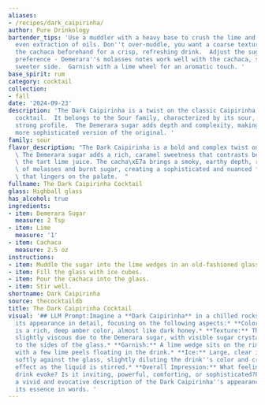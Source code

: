 ```yaml
---
aliases:
- /recipes/dark_caipirinha/
author: Pure Drinkology
bartender_tips: 'Use a muddler with a heavy base to crush the lime and sugar, ensuring
  even extraction of oils. Don''t over-muddle, you want a coarse texture, not a paste.  Chill
  the cachaca beforehand for a crisp, refreshing drink.  Adjust the sugar to your
  preference - Demerara''s molasses notes work well with the cachaca, so err on the
  sweeter side.  Garnish with a lime wheel for an aromatic touch. '
base_spirit: rum
category: cocktail
collection:
- fall
date: '2024-09-23'
description: 'The Dark Caipirinha is a twist on the classic Caipirinha, a Brazilian
  cocktail.  It belongs to the Sour family, characterized by its sour, sweet, and
  strong profile.  The Demerara sugar adds depth and complexity, making it a richer,
  more sophisticated version of the original. '
family: sour
flavor_description: "The Dark Caipirinha is a bold and complex twist on the classic.\
  \ The Demerara sugar adds a rich, caramel sweetness that contrasts beautifully with\
  \ the tart lime juice. The cacha\xE7a brings a smoky, earthy depth, reminiscent\
  \ of molasses and burnt sugar, creating a sophisticated and nuanced flavor profile\
  \ that lingers on the palate.  "
fullname: The Dark Caipirinha Cocktail
glass: Highball glass
has_alcohol: true
ingredients:
- item: Demerara Sugar
  measure: 2 Tsp
- item: Lime
  measure: '1'
- item: Cachaca
  measure: 2.5 oz
instructions:
- item: Muddle the sugar into the lime wedges in an old-fashioned glass.
- item: Fill the glass with ice cubes.
- item: Pour the cachaca into the glass.
- item: Stir well.
shortname: Dark Caipirinha
source: thecocktaildb
title: The Dark Caipirinha Cocktail
visual: '## LLM Prompt:Imagine a **Dark Caipirinha** in a chilled rocks glass. Describe
  its appearance in detail, focusing on the following aspects:* **Color:** The cocktail
  is a rich, deep amber color, almost like dark honey.* **Texture:** The drink is
  slightly viscous due to the Demerara sugar, with visible sugar crystals clinging
  to the sides of the glass.* **Garnish:** A lime wedge sits on the rim of the glass,
  with a few lime peels floating in the drink.* **Ice:** Large, clear ice cubes clink
  softly against the glass, slightly diluting the drink''s color and creating a swirling
  effect as the liquid is stirred.* **Overall Impression:** What feeling does the
  drink evoke? Is it inviting, powerful, comforting, or sophisticated?Please provide
  a vivid and evocative description of the Dark Caipirinha''s appearance, capturing
  its essence in words. '
---
```



